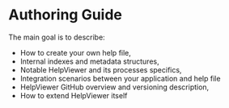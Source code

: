# Authoring Guide

The main goal is to describe: 
- How to create your own help file,
- Internal indexes and metadata structures,
- Notable HelpViewer and its processes specifics,
- Integration scenarios between your application and help file
- HelpViewer GitHub overview and versioning description,
- How to extend HelpViewer itself
